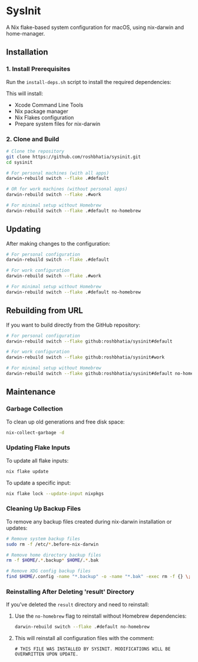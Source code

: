 # SysInit

A Nix flake-based system configuration for macOS, using nix-darwin and home-manager.

## Installation

### 1. Install Prerequisites

Run the `install-deps.sh` script to install the required dependencies:

This will install:

- Xcode Command Line Tools
- Nix package manager
- Nix Flakes configuration
- Prepare system files for nix-darwin

### 2. Clone and Build

```bash
# Clone the repository
git clone https://github.com/roshbhatia/sysinit.git
cd sysinit

# For personal machines (with all apps)
darwin-rebuild switch --flake .#default

# OR for work machines (without personal apps)
darwin-rebuild switch --flake .#work

# For minimal setup without Homebrew
darwin-rebuild switch --flake .#default no-homebrew
```

## Updating

After making changes to the configuration:

```bash
# For personal configuration
darwin-rebuild switch --flake .#default

# For work configuration
darwin-rebuild switch --flake .#work

# For minimal setup without Homebrew
darwin-rebuild switch --flake .#default no-homebrew
```

## Rebuilding from URL

If you want to build directly from the GitHub repository:

```bash
# For personal configuration
darwin-rebuild switch --flake github:roshbhatia/sysinit#default

# For work configuration
darwin-rebuild switch --flake github:roshbhatia/sysinit#work

# For minimal setup without Homebrew
darwin-rebuild switch --flake github:roshbhatia/sysinit#default no-homebrew
```

## Maintenance

### Garbage Collection

To clean up old generations and free disk space:

```bash
nix-collect-garbage -d
```

### Updating Flake Inputs

To update all flake inputs:

```bash
nix flake update
```

To update a specific input:

```bash
nix flake lock --update-input nixpkgs
```

### Cleaning Up Backup Files

To remove any backup files created during nix-darwin installation or updates:

```bash
# Remove system backup files
sudo rm -f /etc/*.before-nix-darwin

# Remove home directory backup files
rm -f $HOME/.*.backup* $HOME/.*.bak

# Remove XDG config backup files
find $HOME/.config -name "*.backup" -o -name "*.bak" -exec rm -f {} \;
```

### Reinstalling After Deleting 'result' Directory

If you've deleted the `result` directory and need to reinstall:

1. Use the `no-homebrew` flag to reinstall without Homebrew dependencies:
   ```bash
   darwin-rebuild switch --flake .#default no-homebrew
   ```

2. This will reinstall all configuration files with the comment:
   ```
   # THIS FILE WAS INSTALLED BY SYSINIT. MODIFICATIONS WILL BE OVERWRITTEN UPON UPDATE.
   ```
